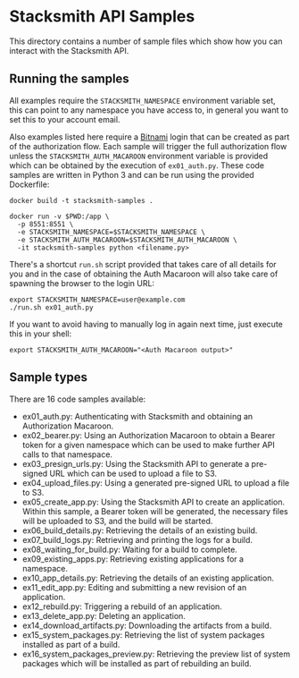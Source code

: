 # Stacksmith API Samples

This directory contains a number of sample files which show how you can interact with the
Stacksmith API.

## Running the samples
All examples require the `STACKSMITH_NAMESPACE` environment variable set, this can point to any
namespace you have access to, in general you want to set this to your account email.

Also examples listed here require a [Bitnami](https://bitnami.com) login that can be created as
part of the authorization flow. Each sample will trigger the full authorization flow unless the
`STACKSMITH_AUTH_MACAROON` environment variable is provided which can be obtained by the execution
of `ex01_auth.py`. These code samples are written in Python 3 and can be run using the provided
Dockerfile:

```
docker build -t stacksmith-samples .

docker run -v $PWD:/app \
  -p 8551:8551 \
  -e STACKSMITH_NAMESPACE=$STACKSMITH_NAMESPACE \
  -e STACKSMITH_AUTH_MACAROON=$STACKSMITH_AUTH_MACAROON \
  -it stacksmith-samples python <filename.py>
```

There's a shortcut `run.sh` script provided that takes care of all details for you and in the case
of obtaining the Auth Macaroon will also take care of spawning the browser to the login URL:

```
export STACKSMITH_NAMESPACE=user@example.com
./run.sh ex01_auth.py
```

If you want to avoid having to manually log in again next time, just execute this in your shell:

```
export STACKSMITH_AUTH_MACAROON="<Auth Macaroon output>"
```

## Sample types
There are 16 code samples available:

* ex01_auth.py: Authenticating with Stacksmith and obtaining an Authorization Macaroon.
* ex02_bearer.py: Using an Authorization Macaroon to obtain a Bearer token for a given namespace
which can be used to make further API calls to that namespace.
* ex03_presign_urls.py: Using the Stacksmith API to generate a pre-signed URL which can be used to
upload a file to S3.
* ex04_upload_files.py: Using a generated pre-signed URL to upload a file to S3.
* ex05_create_app.py: Using the Stacksmith API to create an application. Within this sample, a
Bearer token will be generated, the necessary files will be uploaded to S3, and the build will be
started.
* ex06_build_details.py: Retrieving the details of an existing build.
* ex07_build_logs.py: Retrieving and printing the logs for a build.
* ex08_waiting_for_build.py: Waiting for a build to complete.
* ex09_existing_apps.py: Retrieving existing applications for a namespace.
* ex10_app_details.py: Retrieving the details of an existing application.
* ex11_edit_app.py: Editing and submitting a new revision of an application.
* ex12_rebuild.py: Triggering a rebuild of an application.
* ex13_delete_app.py: Deleting an application.
* ex14_download_artifacts.py: Downloading the artifacts from a build.
* ex15_system_packages.py: Retrieving the list of system packages installed as part of a build.
* ex16_system_packages_preview.py: Retrieving the preview list of system packages which will be
installed as part of rebuilding an build.
